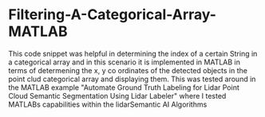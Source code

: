# Filtering-A-Categorical-Array-MATLAB
This code snippet was helpful in determining the index of a certain String in a categorical array and in this scenario it is implemented in MATLAB
in terms of determening the x, y co ordinates of the detected objects in the point clud categorical array and displaying them.
This was tested around in the MATLAB example "Automate Ground Truth Labeling for Lidar Point Cloud Semantic Segmentation Using Lidar Labeler" 
where I tested MATLABs capabilities within the lidarSemantic AI Algorithms

